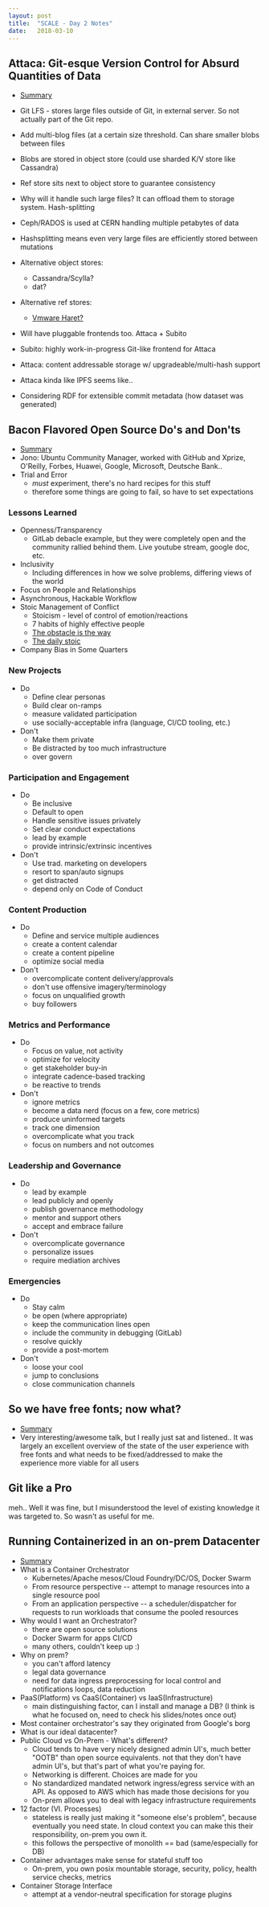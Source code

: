 ```yaml
---
layout: post
title:  "SCALE - Day 2 Notes"
date:   2018-03-10
---
```


## Attaca: Git-esque Version Control for Absurd Quantities of Data ##
* [Summary][attaca-summary]

* Git LFS - stores large files outside of Git, in external server. So not
  actually part of the Git repo.
* Add multi-blog files (at a certain size threshold. Can share smaller blobs
  between files
* Blobs are stored in object store (could use sharded K/V store like Cassandra)
* Ref store sits next to object store to guarantee consistency
* Why will it handle such large files? It can offload them to storage system.
  Hash-splitting
* Ceph/RADOS is used at CERN handling multiple petabytes of data
* Hashsplitting means even very large files are efficiently stored between
  mutations
* Alternative object stores:
    * Cassandra/Scylla?
    * dat?
* Alternative ref stores:
    * [Vmware Haret?][vmware-haret]
* Will have pluggable frontends too. Attaca + Subito
* Subito: highly work-in-progress Git-like frontend for Attaca
* Attaca: content addressable storage w/ upgradeable/multi-hash support
* Attaca kinda like IPFS seems like..
* Considering RDF for extensible commit metadata (how dataset was generated)

## Bacon Flavored Open Source Do's and Don'ts
* [Summary][bacon-summary]
* Jono: Ubuntu Community Manager, worked with GitHub and Xprize, O'Reilly, Forbes,
  Huawei, Google, Microsoft, Deutsche Bank..
* Trial and Error
    * _must_ experiment, there's no hard recipes for this stuff
    * therefore some things are going to fail, so have to set expectations

### Lessons Learned
* Openness/Transparency
    * GitLab debacle example, but they were completely open and the community
      rallied behind them. Live youtube stream, google doc, etc.
* Inclusivity
    * Including differences in how we solve problems, differing views of the
      world
* Focus on People and Relationships
* Asynchronous, Hackable Workflow
* Stoic Management of Conflict
    * Stoicism - level of control of emotion/reactions
    * 7 habits of highly effective people
    * [The obstacle is the way][obstacle-book]
    * [The daily stoic][stoic-book]
* Company Bias in Some Quarters

### New Projects
* Do
    * Define clear personas
    * Build clear on-ramps
    * measure validated participation
    * use socially-acceptable infra (language, CI/CD tooling, etc.)
* Don't
    * Make them private
    * Be distracted by too much infrastructure
    * over govern

### Participation and Engagement
* Do
    * Be inclusive
    * Default to open
    * Handle sensitive issues privately
    * Set clear conduct expectations
    * lead by example
    * provide intrinsic/extrinsic incentives
* Don't
    * Use trad. marketing on developers
    * resort to span/auto signups
    * get distracted
    * depend only on Code of Conduct

### Content Production
* Do
    * Define and service multiple audiences
    * create a content calendar
    * create a content pipeline
    * optimize social media
* Don't
    * overcomplicate content delivery/approvals
    * don't use offensive imagery/terminology
    * focus on unqualified growth
    * buy followers

### Metrics and Performance
* Do
    * Focus on value, not activity
    * optimize for velocity
    * get stakeholder buy-in
    * integrate cadence-based tracking
    * be reactive to trends
* Don't
    * ignore metrics
    * become a data nerd (focus on a few, core metrics)
    * produce uninformed targets
    * track one dimension
    * overcomplicate what you track
    * focus on numbers and not outcomes

### Leadership and Governance
* Do
    * lead by example
    * lead publicly and openly
    * publish governance methodology
    * mentor and support others
    * accept and embrace failure
* Don't
    * overcomplicate governance
    * personalize issues
    * require mediation archives

### Emergencies
* Do
    * Stay calm
    * be open (where appropriate)
    * keep the communication lines open
    * include the community in debugging (GitLab)
    * resolve quickly
    * provide a post-mortem
* Don't
    * loose your cool
    * jump to conclusions
    * close communication channels

## So we have free fonts; now what?
* [Summary][fonts-summary]
* Very interesting/awesome talk, but I really just sat and listened.. It was
  largely an excellent overview of the state of the user experience with free
fonts and what needs to be fixed/addressed to make the experience more viable
for all users

## Git like a Pro
meh.. Well it was fine, but I misunderstood the level of existing knowledge it
was targeted to. So wasn't as useful for me.

## Running Containerized in an on-prem Datacenter
* [Summary][onprem-summary]
* What is a Container Orchestrator
    * Kubernetes/Apache mesos/Cloud Foundry/DC/OS, Docker Swarm
    * From resource perspective -- attempt to manage resources into a single
      resource pool
    * From an application perspective -- a scheduler/dispatcher for requests to
      run workloads that consume the pooled resources
* Why would I want an Orchestrator?
    * there are open source solutions
    * Docker Swarm for apps CI/CD
    * many others, couldn't keep up :)
* Why on prem?
    * you can't afford latency
    * legal data governance
    * need for data ingress preprocessing for local control and notifications
      loops, data reduction
* PaaS(Platform) vs CaaS(Container) vs IaaS(Infrastructure)
    * main distinguishing factor, can I install and manage a DB? (I think is
      what he focused on, need to check his slides/notes once out)
* Most container orchestrator's say they originated from Google's borg
* What is our ideal datacenter?
* Public Cloud vs On-Prem - What's different?
    * Cloud tends to have very nicely designed admin UI's, much better "OOTB"
      than open source equivalents. not that they don't have admin UI's, but
that's part of what you're paying for.
    * Networking is different. Choices are made for you
    * No standardized mandated network ingress/egress service with an API. As
      opposed to AWS which has made those decisions for you
    * On-prem allows you to deal with legacy infrastructure requirements
* 12 factor (VI. Processes)
    * stateless is really just making it "someone else's problem", because
      eventually you need state. In cloud context you can make this their
responsibility, on-prem you own it.
    * this follows the perspective of monolith == bad (same/especially for DB)
* Container advantages make sense for stateful stuff too
    * On-prem, you own posix mountable storage, security, policy, health service
      checks, metrics
* Container Storage Interface
    * attempt at a vendor-neutral specification for storage plugins

[fonts-summary]:https://www.socallinuxexpo.org/scale/16x/presentations/so-we-have-free-web-fonts-now-what#main-content
[onprem-summary]:https://www.socallinuxexpo.org/scale/16x/presentations/running-containerized-workloads-prem-datacenter
[stoic-book]:https://en.wikipedia.org/wiki/The_Daily_Stoic
[obstacle-book]:https://en.wikipedia.org/wiki/The_Obstacle_Is_the_Way
[bacon-summary]:https://www.socallinuxexpo.org/scale/16x/presentations/bacon-flavored-open-source-dos-and-donts
[vmware-haret]:https://github.com/vmware/haret
[attaca-summary]:https://www.socallinuxexpo.org/scale/16x/presentations/attaca-git-esque-version-control-absurd-quantities-data-rust
